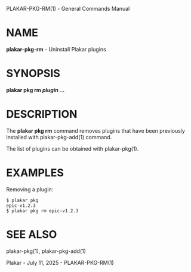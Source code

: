 PLAKAR-PKG-RM(1) - General Commands Manual

# NAME

**plakar-pkg-rm** - Uninstall Plakar plugins

# SYNOPSIS

**plakar&nbsp;pkg&nbsp;rm&nbsp;*plugin&nbsp;...*&zwnj;**

# DESCRIPTION

The
**plakar pkg rm**
command removes plugins that have been previously installed with
plakar-pkg-add(1)
command.

The list of plugins can be obtained with
plakar-pkg(1).

# EXAMPLES

Removing a plugin:

	$ plakar pkg
	epic-v1.2.3
	$ plakar pkg rm epic-v1.2.3

# SEE ALSO

plakar-pkg(1),
plakar-pkg-add(1)

Plakar - July 11, 2025 - PLAKAR-PKG-RM(1)
